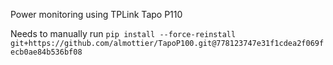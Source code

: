 Power monitoring using TPLink Tapo P110

Needs to manually run `pip install --force-reinstall git+https://github.com/almottier/TapoP100.git@778123747e31f1cdea2f069fecb0ae84b536bf08`